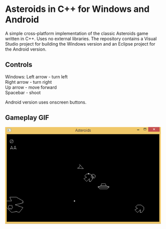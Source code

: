 Asteroids in C++ for Windows and Android
========================================

A simple cross-platform implementation of the classic Asteroids game written in C++. Uses no external libraries. The repository contains a Visual Studio project for building the Windows version and an Eclipse project for the Android version.

## Controls

Windows:
Left arrow - turn left  
Right arrow - turn right  
Up arrow - move forward  
Spacebar - shoot

Android version uses onscreen buttons.

## Gameplay GIF

![GIF of gameplay](asteroids.gif)
